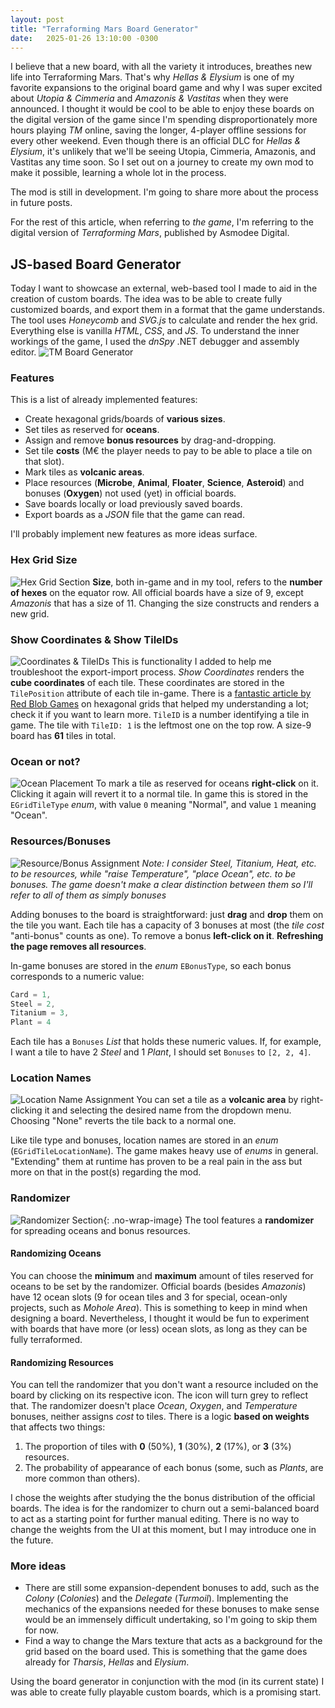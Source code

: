 ```yaml
---
layout: post
title: "Terraforming Mars Board Generator"
date:   2025-01-26 13:10:00 -0300
---
```


I believe that a new board, with all the variety it introduces, breathes new life into Terraforming Mars. That's why *Hellas & Elysium* is one of my favorite expansions to the original board game and why I was super excited about *Utopia & Cimmeria* and *Amazonis & Vastitas* when they were announced. I thought it would be cool to be able to enjoy these boards on the digital version of the game since I'm spending disproportionately more hours playing *TM* online, saving the longer, 4-player offline sessions for every other weekend. Even though there is an official DLC for *Hellas & Elysium*, it's unlikely that we'll be seeing Utopia, Cimmeria, Amazonis, and Vastitas any time soon. So I set out on a journey to create my own mod to make it possible, learning a whole lot in the process.

The mod is still in development. I'm going to share more about the process in future posts.

For the rest of this article, when referring to *the game*, I'm referring to the digital version of *Terraforming Mars*, published by Asmodee Digital.
## JS-based Board Generator
Today I want to showcase an external, web-based tool I made to aid in the creation of custom boards. The idea was to be able to create fully customized boards, and export them in a format that the game understands. The tool uses *Honeycomb* and *SVG.js* to calculate and render the hex grid. Everything else is vanilla *HTML*, *CSS*, and *JS*. To understand the inner workings of the game, I used the *dnSpy* .NET debugger and assembly editor.
![TM Board Generator](/assets/images/tmboardgen_overview.jpg)
### Features
This is a list of already implemented features:
- Create hexagonal grids/boards of **various sizes**.
- Set tiles as reserved for **oceans**.
- Assign and remove **bonus resources** by drag-and-dropping.
- Set tile **costs** (M€ the player needs to pay to be able to place a tile on that slot).
- Mark tiles as **volcanic areas**.
- Place resources (**Microbe**, **Animal**, **Floater**, **Science**, **Asteroid**) and bonuses (**Oxygen**) not used (yet) in official boards.
- Save boards locally or load previously saved boards.
- Export boards as a *JSON* file that the game can read.

I'll probably implement new features as more ideas surface.
### Hex Grid Size
![Hex Grid Section](/assets/images/tmboardgen_grid_size_section.jpg)
**Size**, both in-game and in my tool, refers to the **number of hexes** on the equator row. All official boards have a size of 9, except *Amazonis* that has a size of 11. Changing the size constructs and renders a new grid.
### Show Coordinates & Show TileIDs
![Coordinates & TileIDs](/assets/images/tmboardgen_coordinates_tileids.jpg)
This is functionality I added to help me troubleshoot the export-import process. *Show Coordinates* renders the **cube coordinates** of each tile. These coordinates are stored in the `TilePosition` attribute of each tile in-game. There is a [fantastic article by Red Blob Games](https://www.redblobgames.com/grids/hexagons/) on hexagonal grids that helped my understanding a lot; check it if you want to learn more. `TileID` is a number identifying a tile in game. The tile with `TileID: 1` is the leftmost one on the top row. A size-9 board has **61** tiles in total.
### Ocean or not?
![Ocean Placement](/assets/images/tmboardgen_ocean_placement.jpg)
To mark a tile as reserved for oceans **right-click** on it. Clicking it again will revert it to a normal tile. In game this is stored in the `EGridTileType` *enum*, with value `0` meaning "Normal", and value `1` meaning "Ocean".
### Resources/Bonuses
![Resource/Bonus Assignment](/assets/images/tmboardgen_bonus_assignment.jpg)
*Note: I consider Steel, Titanium, Heat, etc. to be resources, while "raise Temperature", "place Ocean", etc. to be bonuses. The game doesn't make a clear distinction between them so I'll refer to all of them as simply bonuses*

Adding bonuses to the board is straightforward: just **drag** and **drop** them on the tile you want. Each tile has a capacity of 3 bonuses at most (the *tile cost* "anti-bonus" counts as one). To remove a bonus **left-click on it**. **Refreshing the page removes all resources**.

In-game bonuses are stored in the *enum* `EBonusType`, so each bonus corresponds to a numeric value:
```csharp
Card = 1,
Steel = 2,
Titanium = 3,
Plant = 4
```
Each tile has a `Bonuses` *List* that holds these numeric values. If, for example, I want a tile to have 2 *Steel* and 1 *Plant*, I should set `Bonuses` to `[2, 2, 4]`.
### Location Names
![Location Name Assignment](/assets/images/tmboardgen_location_name_assignment.jpg)
You can set a tile as a **volcanic area** by right-clicking it and selecting the desired name from the dropdown menu. Choosing "None" reverts the tile back to a normal one.

Like tile type and bonuses, location names are stored in an *enum* (`EGridTileLocationName`). The game makes heavy use of *enums* in general. "Extending" them at runtime has proven to be a real pain in the ass but more on that in the post(s) regarding the mod.
### Randomizer
![Randomizer Section](/assets/images/tmboardgen_randomizer_section.jpg){: .no-wrap-image}
The tool features a **randomizer** for spreading oceans and bonus resources. 
#### Randomizing Oceans
You can choose the **minimum** and **maximum** amount of tiles reserved for oceans to be set by the randomizer. Official boards (besides *Amazonis*) have 12 ocean slots (9 for ocean tiles and 3 for special, ocean-only projects, such as *Mohole Area*). This is something to keep in mind when designing a board. Nevertheless, I thought it would be fun to experiment with boards that have more (or less) ocean slots, as long as they can be fully terraformed.
#### Randomizing Resources
You can tell the randomizer that you don't want a resource included on the board by clicking on its respective icon. The icon will turn grey to reflect that. The randomizer doesn't place *Ocean*, *Oxygen*, and *Temperature* bonuses, neither assigns *cost* to tiles. There is a logic **based on weights** that affects two things:
1. The proportion of tiles with **0** (50%), **1** (30%), **2** (17%), or **3** (3%) resources.
2. The probability of appearance of each bonus (some, such as *Plants*, are more common than others).

I chose the weights after studying the the bonus distribution of the official boards. The idea is for the randomizer to churn out a semi-balanced board to act as a starting point for further manual editing. There is no way to change the weights from the UI at this moment, but I may introduce one in the future.

### More ideas
- There are still some expansion-dependent bonuses to add, such as the *Colony* (*Colonies*) and the *Delegate* (*Turmoil*). Implementing the mechanics of the expansions needed for these bonuses to make sense would be an immensely difficult undertaking, so I'm going to skip them for now.
- Find a way to change the Mars texture that acts as a background for the grid based on the board used. This is something that the game does already for *Tharsis*, *Hellas* and *Elysium*.

Using the board generator in conjunction with the mod (in its current state) I was able to create fully playable custom boards, which is a promising start.